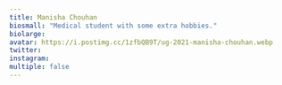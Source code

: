 ```yaml
---
title: Manisha Chouhan
biosmall: "Medical student with some extra hobbies."
biolarge:
avatar: https://i.postimg.cc/1zfbQB9T/ug-2021-manisha-chouhan.webp
twitter:
instagram:
multiple: false
---
```

